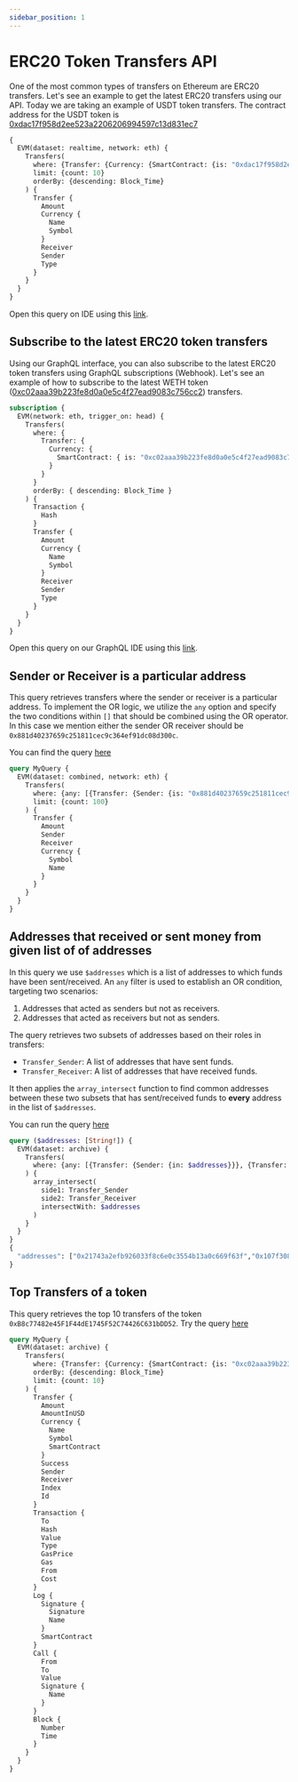 ```yaml
---
sidebar_position: 1
---
```


# ERC20 Token Transfers API

One of the most common types of transfers on Ethereum are ERC20 transfers. Let's see an example to get the latest ERC20 transfers using our API. Today we are taking an example of USDT token transfers. The contract address for the USDT token is [0xdac17f958d2ee523a2206206994597c13d831ec7](https://explorer.bitquery.io/ethereum/token/0xdac17f958d2ee523a2206206994597c13d831ec7)

```graphql
{
  EVM(dataset: realtime, network: eth) {
    Transfers(
      where: {Transfer: {Currency: {SmartContract: {is: "0xdac17f958d2ee523a2206206994597c13d831ec7"}}}}
      limit: {count: 10}
      orderBy: {descending: Block_Time}
    ) {
      Transfer {
        Amount
        Currency {
          Name
          Symbol
        }
        Receiver
        Sender
        Type
      }
    }
  }
}
```

Open this query on IDE using this [link](https://ide.bitquery.io/UDST-Token-Transfers-on-Ethereum_2).

## Subscribe to the latest ERC20 token transfers

Using our GraphQL interface, you can also subscribe to the latest ERC20 token transfers using GraphQL subscriptions (Webhook). Let's see an example of how to subscribe to the latest WETH token ([0xc02aaa39b223fe8d0a0e5c4f27ead9083c756cc2](https://explorer.bitquery.io/ethereum/token/0xc02aaa39b223fe8d0a0e5c4f27ead9083c756cc2)) transfers.

```graphql
subscription {
  EVM(network: eth, trigger_on: head) {
    Transfers(
      where: {
        Transfer: {
          Currency: {
            SmartContract: { is: "0xc02aaa39b223fe8d0a0e5c4f27ead9083c756cc2" }
          }
        }
      }
      orderBy: { descending: Block_Time }
    ) {
      Transaction {
        Hash
      }
      Transfer {
        Amount
        Currency {
          Name
          Symbol
        }
        Receiver
        Sender
        Type
      }
    }
  }
}
```

Open this query on our GraphQL IDE using this [link](https://graphql.bitquery.io/ide/Subscribe-to-Latest-WETH-token-transfers).

## Sender or Receiver is a particular address

This query retrieves transfers where the sender or receiver is a particular address. To implement the OR logic, we utilize the `any` option and specify the two conditions within `[]` that should be combined using the OR operator. In this case we mention either the sender OR receiver should be `0x881d40237659c251811cec9c364ef91dc08d300c`.

You can find the query [here](https://ide.bitquery.io/Sender-OR-Receiver-Transfer-Example-v2_3)

```graphql
query MyQuery {
  EVM(dataset: combined, network: eth) {
    Transfers(
      where: {any: [{Transfer: {Sender: {is: "0x881d40237659c251811cec9c364ef91dc08d300c"}}}, {Transfer: {Receiver: {is: "0x881d40237659c251811cec9c364ef91dc08d300c"}}}]}
      limit: {count: 100}
    ) {
      Transfer {
        Amount
        Sender
        Receiver
        Currency {
          Symbol
          Name
        }
      }
    }
  }
}
```

## Addresses that received or sent money from given list of of addresses

In this query we use `$addresses` which is a list of addresses to which funds have been sent/received.
An `any` filter is used to establish an OR condition, targeting two scenarios:

1.  Addresses that acted as senders but not as receivers.
2.  Addresses that acted as receivers but not as senders.

The query retrieves two subsets of addresses based on their roles in transfers:

- `Transfer_Sender`: A list of addresses that have sent funds.
- `Transfer_Receiver`: A list of addresses that have received funds.

It then applies the `array_intersect` function to find common addresses between these two subsets that has sent/received funds to **every** address in the list of `$addresses`.

You can run the query [here](https://ide.bitquery.io/array_intersect-example-for-2-addresses_2)

```graphql
query ($addresses: [String!]) {
  EVM(dataset: archive) {
    Transfers(
      where: {any: [{Transfer: {Sender: {in: $addresses}}}, {Transfer: {Receiver: {in: $addresses}}}], Block: {Date: {after: "2024-04-01"}}}
    ) {
      array_intersect(
        side1: Transfer_Sender
        side2: Transfer_Receiver
        intersectWith: $addresses
      )
    }
  }
}
{
  "addresses": ["0x21743a2efb926033f8c6e0c3554b13a0c669f63f","0x107f308d85d5481f5b729cfb1710532500e40217"]
}
```

## Top Transfers of a token

This query retrieves the top 10 transfers of the token `0xB8c77482e45F1F44dE1745F52C74426C631bDD52`. Try the query [here](https://ide.bitquery.io/Copy-of-top-transfers-of-a-token-on-Ethereum)

```graphql
query MyQuery {
  EVM(dataset: archive) {
    Transfers(
      where: {Transfer: {Currency: {SmartContract: {is: "0xc02aaa39b223fe8d0a0e5c4f27ead9083c756cc2"}}}, TransactionStatus: {Success: true}, Block: {Date: {is: "2024-06-29"}}}
      orderBy: {descending: Block_Time}
      limit: {count: 10}
    ) {
      Transfer {
        Amount
        AmountInUSD
        Currency {
          Name
          Symbol
          SmartContract
        }
        Success
        Sender
        Receiver
        Index
        Id
      }
      Transaction {
        To
        Hash
        Value
        Type
        GasPrice
        Gas
        From
        Cost
      }
      Log {
        Signature {
          Signature
          Name
        }
        SmartContract
      }
      Call {
        From
        To
        Value
        Signature {
          Name
        }
      }
      Block {
        Number
        Time
      }
    }
  }
}


```
